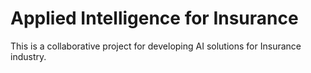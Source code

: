 # Applied Intelligence for Insurance

This is a collaborative project for developing AI solutions for Insurance industry.